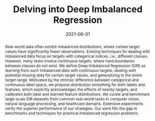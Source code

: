 ---
# Documentation: https://wowchemy.com/docs/managing-content/

title: Delving into Deep Imbalanced Regression
subtitle: ''
summary: ''
authors:
- Yuzhe Yang
- Kaiwen Zha
- admin
- Hao Wang
- Dina Katabi
tags: ['Machine Learning']
categories: []
date: '2021-06-01'
# lastmod: 2021-06-12T11:07:49+08:00
featured: false
draft: false

# Featured image
# To use, add an image named `featured.jpg/png` to your page's folder.
# Focal points: Smart, Center, TopLeft, Top, TopRight, Left, Right, BottomLeft, Bottom, BottomRight.
image:
  caption: ''
  focal_point: ''
  preview_only: false

# Projects (optional).
#   Associate this post with one or more of your projects.
#   Simply enter your project's folder or file name without extension.
#   E.g. `projects = ["internal-project"]` references `content/project/deep-learning/index.md`.
#   Otherwise, set `projects = []`.
projects: []
publishDate: '2021-06-12T03:07:49.197787Z'
publication_types: ["1"]
abstract: 'Real-world data often exhibit imbalanced distributions, where certain target values have significantly fewer observations. Existing techniques for dealing with imbalanced data focus on targets with categorical indices, i.e., different classes. However, many tasks involve continuous targets, where hard boundaries between classes do not exist. We define Deep Imbalanced Regression (DIR) as learning from such imbalanced data with continuous targets, dealing with potential missing data for certain target values, and generalizing to the entire target range. Motivated by the intrinsic difference between categorical and continuous label space, we propose distribution smoothing for both labels and features, which explicitly acknowledges the effects of nearby targets, and calibrates both label and learned feature distributions. We curate and benchmark large-scale DIR datasets from common real-world tasks in computer vision, natural language processing, and healthcare domains. Extensive experiments verify the superior performance of our strategies. Our work fills the gap in benchmarks and techniques for practical imbalanced regression problems.'
publication: 'In *International Conference on Machine Learning* (**Long Talk**, Acceptance Rate: 3\%)'
# publication_short: In *ICML*
url_pdf: 'https://arxiv.org/abs/2102.09554'
url_code: 'https://github.com/YyzHarry/imbalanced-regression'
url_project: 'http://dir.csail.mit.edu'
# Custom links (uncomment lines below)
# links:
# - name: Custom Link
#   url: http://example.org
links: 
- name: post
  url: "https://towardsdatascience.com/strategies-and-tactics-for-regression-on-imbalanced-data-61eeb0921fca"
---